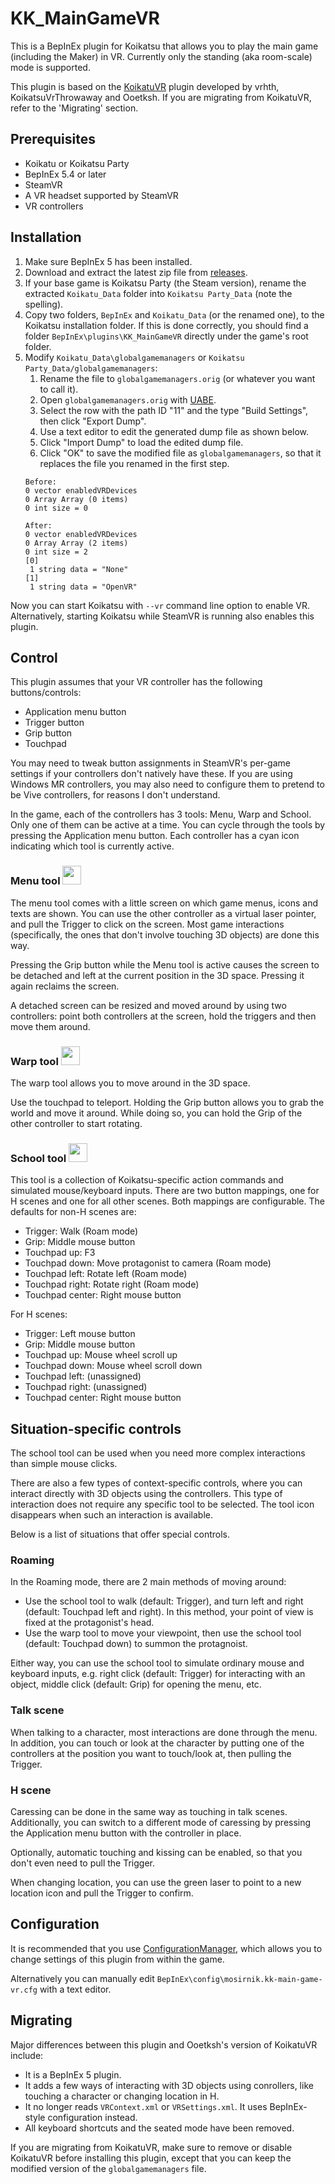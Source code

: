 # KK_MainGameVR

This is a BepInEx plugin for Koikatsu that allows you to play the main game
(including the Maker) in VR. Currently only the standing (aka room-scale)
mode is supported.

This plugin is based on the [KoikatuVR](https://github.com/Ooetksh/KoikatuVR)
plugin developed by vrhth, KoikatsuVrThrowaway and Ooetksh. If you are migrating
from KoikatuVR, refer to the 'Migrating' section.

## Prerequisites

* Koikatu or Koikatsu Party
* BepInEx 5.4 or later
* SteamVR
* A VR headset supported by SteamVR
* VR controllers

## Installation

1. Make sure BepInEx 5 has been installed.
2. Download and extract the latest zip file from
  [releases](https://github.com/mosirnik/KK_MainGameVR/releases).
3. If your base game is Koikatsu Party (the Steam version), rename the extracted
  `Koikatu_Data` folder into `Koikatsu Party_Data` (note the spelling).
4. Copy two folders, `BepInEx` and `Koikatu_Data` (or the renamed one), to the
  Koikatsu installation folder. If this is done correctly, you should find a folder
  `BepInEx\plugins\KK_MainGameVR` directly under the game's root folder.
5. Modify `Koikatu_Data\globalgamemanagers` or `Koikatsu Party_Data/globalgamemanagers`:
    1. Rename the file to `globalgamemanagers.orig` (or whatever you want to call it).
    2. Open `globalgamemanagers.orig` with [UABE](https://github.com/DerPopo/UABE/releases).
    3. Select the row with the path ID "11" and the type "Build Settings", then click "Export Dump".
    4. Use a text editor to edit the generated dump file as shown below.
    5. Click "Import Dump" to load the edited dump file.
    6. Click "OK" to save the modified file as `globalgamemanagers`, so that it
      replaces the file you renamed in the first step.
    ~~~
    Before:
    0 vector enabledVRDevices
    0 Array Array (0 items)
    0 int size = 0

    After:
    0 vector enabledVRDevices
    0 Array Array (2 items)
    0 int size = 2
    [0]
     1 string data = "None"
    [1]
     1 string data = "OpenVR"
    ~~~

Now you can start Koikatsu with `--vr` command line option to enable VR.
Alternatively, starting Koikatsu while SteamVR is running also enables this
plugin.

## Control

This plugin assumes that your VR controller has the following buttons/controls:

* Application menu button
* Trigger button
* Grip button
* Touchpad

You may need to tweak button assignments in SteamVR's per-game settings if your
controllers don't natively have these. If you are using Windows MR controllers,
you may also need to configure them to pretend to be Vive controllers, for
reasons I don't understand.

In the game, each of the controllers has 3 tools: Menu, Warp and School. Only
one of them can be active at a time. You can cycle through the tools by pressing
the Application menu button. Each controller has a cyan icon indicating which
tool is currently active.

### Menu tool <img src="https://raw.githubusercontent.com/mosirnik/KK_MainGameVR/master/doc/img/icon_menu.png" height="30">

The menu tool comes with a little screen on which game menus, icons and texts
are shown. You can use the other controller as a virtual laser pointer, and
pull the Trigger to click on the screen. Most game interactions (specifically,
the ones that don't involve touching 3D objects) are done this way.

Pressing the Grip button while the Menu tool is active causes the screen
to be detached and left at the current position in the 3D space. Pressing it
again reclaims the screen.

A detached screen can be resized and moved around by using two controllers:
point both controllers at the screen, hold the triggers and then move them
around.

### Warp tool <img src="https://raw.githubusercontent.com/mosirnik/KK_MainGameVR/master/doc/img/icon_warp.png" height="30">

The warp tool allows you to move around in the 3D space. 

Use the touchpad to teleport. Holding the Grip button allows you to grab
the world and move it around. While doing so, you can hold the Grip of the
other controller to start rotating.

### School tool <img src="https://raw.githubusercontent.com/mosirnik/KK_MainGameVR/master/doc/img/icon_school.png" height="30">

This tool is a collection of Koikatsu-specific action commands and simulated
mouse/keyboard inputs. There are two button mappings, one for H scenes and
one for all other scenes. Both mappings are configurable. The defaults for
non-H scenes are:

* Trigger: Walk (Roam mode)
* Grip: Middle mouse button
* Touchpad up: F3
* Touchpad down: Move protagonist to camera (Roam mode)
* Touchpad left: Rotate left (Roam mode)
* Touchpad right: Rotate right (Roam mode)
* Touchpad center: Right mouse button

For H scenes:

* Trigger: Left mouse button
* Grip: Middle mouse button
* Touchpad up: Mouse wheel scroll up
* Touchpad down: Mouse wheel scroll down
* Touchpad left: (unassigned)
* Touchpad right: (unassigned)
* Touchpad center: Right mouse button

## Situation-specific controls

The school tool can be used when you need more complex interactions than simple
mouse clicks.

There are also a few types of context-specific controls, where you can interact
directly with 3D objects using the controllers. This type of interaction does
not require any specific tool to be selected. The tool icon disappears when
such an interaction is available.

Below is a list of situations that offer special controls.

### Roaming

In the Roaming mode, there are 2 main methods of moving around:

* Use the school tool to walk (default: Trigger), and turn left and right
    (default: Touchpad left and right). In this method, your point
    of view is fixed at the protagonist's head.
* Use the warp tool to move your viewpoint, then use the school tool
    (default: Touchpad down) to summon the protagnoist.

Either way, you can use the school tool to simulate ordinary mouse and keyboard
inputs, e.g. right click (default: Trigger) for interacting with an object,
middle click (default: Grip) for opening the menu, etc.

### Talk scene

When talking to a character, most interactions are done through the menu.
In addition, you can touch or look at the character by putting one of the
controllers at the position you want to touch/look at, then pulling the
Trigger. 

### H scene

Caressing can be done in the same way as touching in talk scenes. Additionally,
you can switch to a different mode of caressing by pressing the Application
menu button with the controller in place.

Optionally, automatic touching and kissing can be enabled, so that you don't
even need to pull the Trigger.

When changing location, you can use the green laser to point to a new location
icon and pull the Trigger to confirm.

## Configuration

It is recommended that you use
[ConfigurationManager](https://github.com/BepInEx/BepInEx.ConfigurationManager),
which allows you to change settings of this plugin from within the game.

Alternatively you can manually edit `BepInEx\config\mosirnik.kk-main-game-vr.cfg`
with a text editor.

## Migrating

Major differences between this plugin and Ooetksh's version of KoikatuVR include:

* It is a BepInEx 5 plugin.
* It adds a few ways of interacting with 3D objects using conrollers, like
  touching a character or changing location in H.
* It no longer reads `VRContext.xml` or `VRSettings.xml`. It uses BepInEx-style
  configuration instead.
* All keyboard shortcuts and the seated mode have been removed.

If you are migrating from KoikatuVR, make sure to remove or disable KoikatuVR
before installing this plugin, except that you can keep the modified version
of the `globalgamemanagers` file.
